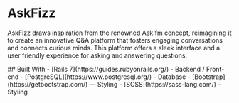 # AskFizz
<p>
  AskFizz draws inspiration from the renowned Ask.fm concept, reimagining it to create an innovative Q&A platform that fosters engaging conversations and connects curious minds. This platform offers a sleek interface and a user friendly experience for asking and answering questions.
</p>
## Built With
- [Rails 7](https://guides.rubyonrails.org/) - Backend / Front-end
- [PostgreSQL](https://www.postgresql.org/) - Database
- [Bootstrap](https://getbootstrap.com/) — Styling
- [SCSS](https://sass-lang.com/) - Styling
